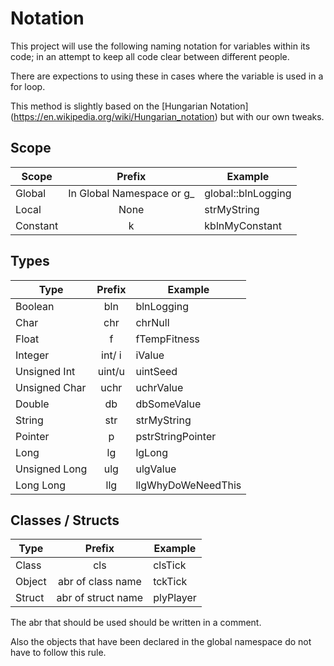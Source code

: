 # Notation

This project will use the following naming notation for variables within its code; in an attempt to keep all code clear between different people.

There are expections to using these in cases where the variable is used in a for loop.

This method is slightly based on the [Hungarian Notation] (https://en.wikipedia.org/wiki/Hungarian_notation) but with our own tweaks.

## Scope

| Scope         | Prefix                       | Example            |
| ------------- |:----------------------------:|--------------------|
| Global        | In Global Namespace or g_    | global::blnLogging |
| Local         | None                         | strMyString        |
| Constant      | k                            |  kblnMyConstant    |


## Types

| Type          | Prefix | Example            |
| ------------- |:------:|--------------------|
| Boolean       | bln    | blnLogging         |
| Char          | chr    | chrNull            |
| Float         | f      | fTempFitness       |
| Integer       | int/ i | iValue             |
| Unsigned Int  | uint/u | uintSeed           |
| Unsigned Char | uchr   | uchrValue          |
| Double        | db     | dbSomeValue        |
| String        | str    | strMyString        |
| Pointer       | p      | pstrStringPointer  |
| Long          | lg     | lgLong             |
| Unsigned Long | ulg    | ulgValue           |
| Long Long     | llg    | llgWhyDoWeNeedThis |

## Classes / Structs

| Type          | Prefix            | Example            |
| ------------- |:-----------------:|--------------------|
| Class         | cls               | clsTick            |
| Object        | abr of class name | tckTick            |
| Struct        | abr of struct name| plyPlayer          |

The abr that should be used should be written in a comment.

Also the objects that have been declared in the global namespace do not have to follow this rule.

